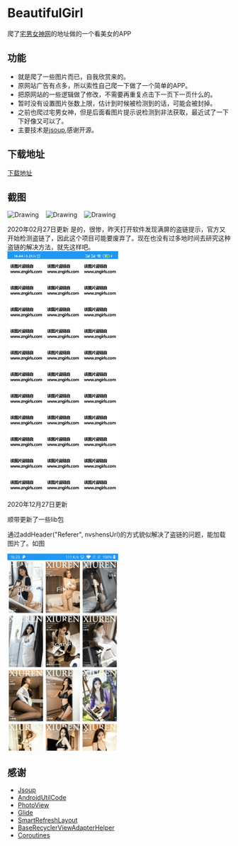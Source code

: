 # BeautifulGirl
爬了[宅男女神网](https://m.nvshens.org/gallery/)的地址做的一个看美女的APP

## 功能
* 就是爬了一些图片而已，自我欣赏来的。
* 原网站广告有点多，所以索性自己爬一下做了一个简单的APP。
* 把原网站的一些逻辑做了修改，不需要再重复点击下一页下一页什么的。
* 暂时没有设置图片张数上限，估计到时候被检测到的话，可能会被封掉。
* 之前也爬过宅男女神，但是后面看图片提示说检测到非法获取，最近试了一下下好像又可以了。
* 主要技术是[jsoup](https://www.open-open.com/jsoup/),感谢开源。

## 下载地址
 [下载地址](/app/release/app-release.apk)

## 截图


<img src="img/1.png" alt="Drawing" width="250px" />   &nbsp;&nbsp;
<img src="img/2.png" alt="Drawing" width="250px" />   &nbsp;&nbsp;
<img src="img/3.png" alt="Drawing" width="250px" />


2020年02月27日更新
是的，很惨，昨天打开软件发现满屏的盗链提示，官方又开始检测盗链了，因此这个项目可能要废弃了。现在也没有过多地时间去研究这种盗链的解决方法，就先这样吧。<br>
<img src="img/4.png" alt="Drawing" width="250px" />   &nbsp;&nbsp;

2020年12月27日更新

顺带更新了一些lib包

通过addHeader("Referer", nvshensUrl)的方式貌似解决了盗链的问题，能加载图片了。如图

<img src="img/5.png" alt="Drawing" width="250px" />   &nbsp;&nbsp;







## 感谢
* [Jsoup](https://jsoup.org/)
* [AndroidUtilCode](https://github.com/Blankj/AndroidUtilCode/blob/master/lib/utilcode/README-CN.md)
* [PhotoView](https://github.com/chrisbanes/PhotoView)
* [Glide](https://github.com/bumptech/glide)
* [SmartRefreshLayout](https://github.com/scwang90/SmartRefreshLayout/tree/androidx)
* [BaseRecyclerViewAdapterHelper](https://github.com/CymChad/BaseRecyclerViewAdapterHelper/tree/androidx)
* [Coroutines](https://github.com/Kotlin/kotlinx.coroutines)

